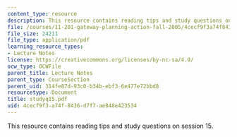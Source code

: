 ```yaml
---
content_type: resource
description: This resource contains reading tips and study questions on session 15.
file: /courses/11-201-gateway-planning-action-fall-2005/4cecf9f3a74f8436d7f7ae848e423534_studyq15.pdf
file_size: 24211
file_type: application/pdf
learning_resource_types:
- Lecture Notes
license: https://creativecommons.org/licenses/by-nc-sa/4.0/
ocw_type: OCWFile
parent_title: Lecture Notes
parent_type: CourseSection
parent_uid: 314fe87d-93c0-b34b-ebf3-6e477e72bbd8
resourcetype: Document
title: studyq15.pdf
uid: 4cecf9f3-a74f-8436-d7f7-ae848e423534
---
```

This resource contains reading tips and study questions on session 15.